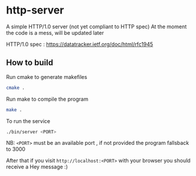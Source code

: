 # http-server

A simple HTTP/1.0 server (not yet compliant to HTTP spec)
At the moment the code is a mess, will be updated later

HTTP/1.0 spec : https://datatracker.ietf.org/doc/html/rfc1945

## How to build

Run cmake to generate makefiles
```bash
cmake .
```

Run make to compile the program
```bash
make .
```

To run the service
```bash
./bin/server <PORT>
```

NB: `<PORT>` must be an available port , if not provided the program fallsback to 3000

After that if you visit `http://localhost:<PORT>` with your browser you should receive a Hey message :)
